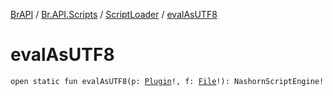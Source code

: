 [BrAPI](../../index.md) / [Br.API.Scripts](../index.md) / [ScriptLoader](index.md) / [evalAsUTF8](./eval-as-u-t-f8.md)

# evalAsUTF8

`open static fun evalAsUTF8(p: `[`Plugin`](https://hub.spigotmc.org/javadocs/spigot/org/bukkit/plugin/Plugin.html)`!, f: `[`File`](https://docs.oracle.com/javase/8/docs/api/java/io/File.html)`!): NashornScriptEngine!`